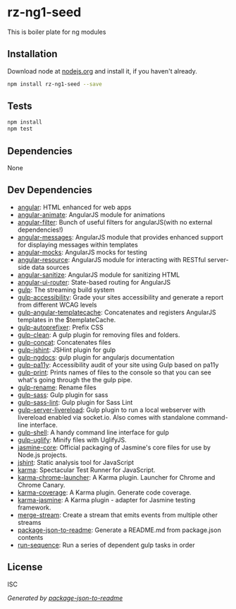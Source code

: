 # rz-ng1-seed 

This is boiler plate for ng modules

## Installation

Download node at [nodejs.org](http://nodejs.org) and install it, if you haven't already.

```sh
npm install rz-ng1-seed --save
```


## Tests

```sh
npm install
npm test
```

## Dependencies

None

## Dev Dependencies

- [angular](https://github.com/angular/angular.js): HTML enhanced for web apps
- [angular-animate](https://github.com/angular/angular.js): AngularJS module for animations
- [angular-filter](https://github.com/a8m/angular-filter): Bunch of useful filters for angularJS(with no external dependencies!)
- [angular-messages](https://github.com/angular/angular.js): AngularJS module that provides enhanced support for displaying messages within templates
- [angular-mocks](https://github.com/angular/angular.js): AngularJS mocks for testing
- [angular-resource](https://github.com/angular/angular.js): AngularJS module for interacting with RESTful server-side data sources
- [angular-sanitize](https://github.com/angular/angular.js): AngularJS module for sanitizing HTML
- [angular-ui-router](https://github.com/angular-ui/ui-router): State-based routing for AngularJS
- [gulp](https://github.com/gulpjs/gulp): The streaming build system
- [gulp-accessibility](https://github.com/yargalot/gulp-accessibility): Grade your sites accessibility and generate a report from different WCAG levels
- [gulp-angular-templatecache](https://github.com/miickel/gulp-angular-templatecache): Concatenates and registers AngularJS templates in the $templateCache.
- [gulp-autoprefixer](https://github.com/sindresorhus/gulp-autoprefixer): Prefix CSS
- [gulp-clean](https://github.com/peter-vilja/gulp-clean): A gulp plugin for removing files and folders.
- [gulp-concat](https://github.com/wearefractal/gulp-concat): Concatenates files
- [gulp-jshint](https://github.com/spalger/gulp-jshint): JSHint plugin for gulp
- [gulp-ngdocs](https://github.com/nikhilmodak/gulp-ngdocs): gulp plugin for angularjs documentation
- [gulp-pa11y](https://github.com/dreamzmaster/gulp-pa11y): Accessibility audit of your site using Gulp based on pa11y
- [gulp-print](https://github.com/alexgorbatchev/gulp-print): Prints names of files to the console so that you can see what&#39;s going through the the gulp pipe.
- [gulp-rename](https://github.com/hparra/gulp-rename): Rename files
- [gulp-sass](https://github.com/dlmanning/gulp-sass): Gulp plugin for sass
- [gulp-sass-lint](https://github.com/sasstools/gulp-sass-lint): Gulp plugin for Sass Lint
- [gulp-server-livereload](https://github.com/hiddentao/gulp-server-livereload): Gulp plugin to run a local webserver with livereload enabled via socket.io. Also comes with standalone command-line interface.
- [gulp-shell](https://github.com/sun-zheng-an/gulp-shell): A handy command line interface for gulp
- [gulp-uglify](https://github.com/terinjokes/gulp-uglify): Minify files with UglifyJS.
- [jasmine-core](https://github.com/jasmine/jasmine): Official packaging of Jasmine&#39;s core files for use by Node.js projects.
- [jshint](https://github.com/jshint/jshint): Static analysis tool for JavaScript
- [karma](https://github.com/karma-runner/karma): Spectacular Test Runner for JavaScript.
- [karma-chrome-launcher](https://github.com/karma-runner/karma-chrome-launcher): A Karma plugin. Launcher for Chrome and Chrome Canary.
- [karma-coverage](https://github.com/karma-runner/karma-coverage): A Karma plugin. Generate code coverage.
- [karma-jasmine](https://github.com/karma-runner/karma-jasmine): A Karma plugin - adapter for Jasmine testing framework.
- [merge-stream](https://github.com/grncdr/merge-stream): Create a stream that emits events from multiple other streams
- [package-json-to-readme](https://github.com/zeke/package-json-to-readme): Generate a README.md from package.json contents
- [run-sequence](https://github.com/OverZealous/run-sequence): Run a series of dependent gulp tasks in order


## License

ISC

_Generated by [package-json-to-readme](https://github.com/zeke/package-json-to-readme)_
